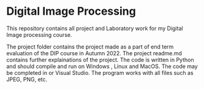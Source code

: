 # Digital Image Processing

This repository contains all project and Laboratory work for my Digital Image processing course. 

The project folder contains the project made as a part of end term evaluation of the DIP course in Autumn 2022. The project readme.md contains further explainations of the project.
The code is written in Python and should compile and run on Windows , Linux and MacOS. The code may be completed in or Visual Studio. The program works with all files such as JPEG, PNG, etc.
